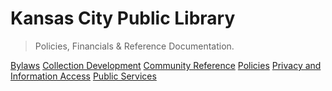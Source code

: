 <!-- _coverpage.md -->
# Kansas City Public Library

> Policies, Financials & Reference Documentation.

[Bylaws](/bylaws/)
[Collection Development](/collection-development/)
[Community Reference](/community-reference/)
[Policies](/policies/)
[Privacy and Information Access](/privacy-and-information-access/)
[Public Services](/public-services/)
